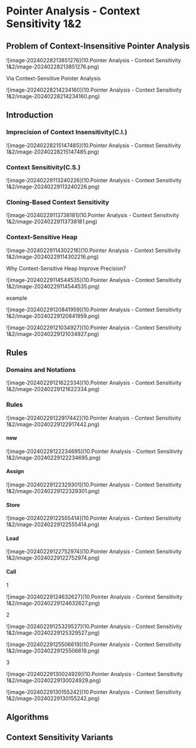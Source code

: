 # Pointer Analysis - Context Sensitivity 1&2

## Problem of Context-Insensitive Pointer Analysis

![image-20240228213851276](10.Pointer Analysis - Context Sensitivity 1&2/image-20240228213851276.png)

Via Context-Sensitive Pointer Analysis

![image-20240228214234160](10.Pointer Analysis - Context Sensitivity 1&2/image-20240228214234160.png)

## Introduction

### Imprecision of Context Insensitivity(C.I.)

![image-20240228215147485](10.Pointer Analysis - Context Sensitivity 1&2/image-20240228215147485.png)

### Context Sensitivity(C.S.)

![image-20240229113240226](10.Pointer Analysis - Context Sensitivity 1&2/image-20240229113240226.png)

### Cloning-Based Context Sensitivity

![image-20240229113738181](10.Pointer Analysis - Context Sensitivity 1&2/image-20240229113738181.png)

### Context-Sensitive Heap

![image-20240229114302216](10.Pointer Analysis - Context Sensitivity 1&2/image-20240229114302216.png)

Why Context-Sensitive Heap Improve Precision?

![image-20240229114544535](10.Pointer Analysis - Context Sensitivity 1&2/image-20240229114544535.png)

example

![image-20240229120841959](10.Pointer Analysis - Context Sensitivity 1&2/image-20240229120841959.png)

![image-20240229121034927](10.Pointer Analysis - Context Sensitivity 1&2/image-20240229121034927.png)

## Rules

### Domains and Notations

![image-20240229121622334](10.Pointer Analysis - Context Sensitivity 1&2/image-20240229121622334.png)

### Rules

![image-20240229122917442](10.Pointer Analysis - Context Sensitivity 1&2/image-20240229122917442.png)

#### new

![image-20240229122234695](10.Pointer Analysis - Context Sensitivity 1&2/image-20240229122234695.png)

#### Assign

![image-20240229122329301](10.Pointer Analysis - Context Sensitivity 1&2/image-20240229122329301.png)

#### Store

![image-20240229122555414](10.Pointer Analysis - Context Sensitivity 1&2/image-20240229122555414.png)

#### Load

![image-20240229122752974](10.Pointer Analysis - Context Sensitivity 1&2/image-20240229122752974.png)

#### Call

1

![image-20240229124632627](10.Pointer Analysis - Context Sensitivity 1&2/image-20240229124632627.png)

2

![image-20240229125329527](10.Pointer Analysis - Context Sensitivity 1&2/image-20240229125329527.png)

![image-20240229125506619](10.Pointer Analysis - Context Sensitivity 1&2/image-20240229125506619.png)

3

![image-20240229130024929](10.Pointer Analysis - Context Sensitivity 1&2/image-20240229130024929.png)

![image-20240229130155242](10.Pointer Analysis - Context Sensitivity 1&2/image-20240229130155242.png)



## Algorithms



## Context Sensitivity Variants


















































